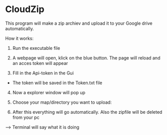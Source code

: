 # CloudZip
This program will make a zip archiev and upload it to your Google drive automatically.

How it works:
1. Run the executable file

2. A webpage will open, klick on the blue button. The page will reload and an acces token will appear

3. Fill in the Api-token in the Gui
- The token will be saved in the Token.txt file

4. Now a explorer window will pop up
        
5. Choose your map/directory you want to upload:
        
6. After this everything will go automatically. Also the zipfile will be deleted from your pc

--> Terminal will say what it is doing
